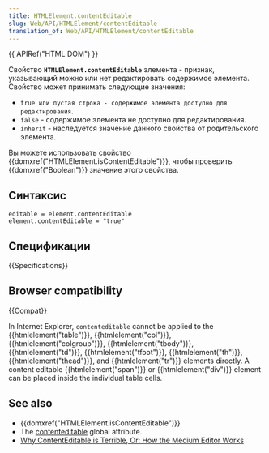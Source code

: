 ```yaml
---
title: HTMLElement.contentEditable
slug: Web/API/HTMLElement/contentEditable
translation_of: Web/API/HTMLElement/contentEditable
---
```


{{ APIRef("HTML DOM") }}

Свойство **`HTMLElement.contentEditable`** элемента - признак, указывающий можно или нет редактировать содержимое элемента. Свойство может принимать следующие значения:

- `true или пустая строка - содержимое элемента доступно для редактирования`.
- `false` - содержимое элемента не доступно для редактирования.
- `inherit` - наследуется значение данного свойства от родительского элемента.

Вы можете использовать свойство {{domxref("HTMLElement.isContentEditable")}}, чтобы проверить {{domxref("Boolean")}} значение этого свойства.

## Синтаксис

```
editable = element.contentEditable
element.contentEditable = "true"
```

## Спецификации

{{Specifications}}

## Browser compatibility

{{Compat}}

In Internet Explorer, `contenteditable` cannot be applied to the
{{htmlelement("table")}}, {{htmlelement("col")}}, {{htmlelement("colgroup")}},
{{htmlelement("tbody")}}, {{htmlelement("td")}}, {{htmlelement("tfoot")}},
{{htmlelement("th")}}, {{htmlelement("thead")}}, and {{htmlelement("tr")}} elements
directly. A content editable {{htmlelement("span")}} or {{htmlelement("div")}} element
can be placed inside the individual table cells.

## See also

- {{domxref("HTMLElement.isContentEditable")}}
- The [contenteditable](/ru/docs/Web/HTML/Global_attributes/contenteditable) global attribute.
- [Why ContentEditable is Terrible, Or: How the Medium Editor Works](https://medium.com/medium-eng/why-contenteditable-is-terrible-122d8a40e480)
